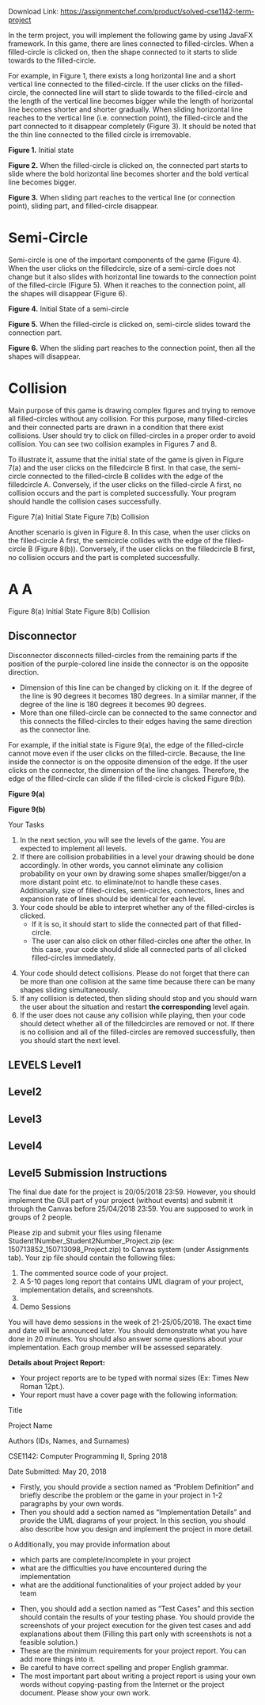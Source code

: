 Download Link: https://assignmentchef.com/product/solved-cse1142-term-project
<br>



In the term project, you will implement the following game by using JavaFX framework. In this game, there are lines connected to filled-circles. When a filled-circle is clicked on, then the shape connected to it starts to slide towards to the filled-circle.

For example, in Figure 1, there exists a long horizontal line and a short vertical line connected to the filled-circle. If the user clicks on the filled-circle, the connected line will start to slide towards to the filled-circle and the length of the vertical line becomes bigger while the length of horizontal line becomes shorter and shorter gradually. When sliding horizontal line reaches to the vertical line (i.e. connection point), the filled-circle and the part connected to it disappear completely (Figure 3). It should be noted that the thin line connected to the filled circle is irremovable.

<strong>Figure 1.</strong> Initial state

<strong> Figure 2.</strong> When the filled-circle is clicked on, the connected part starts to                               slide where the bold horizontal line becomes shorter and the bold vertical line becomes                               bigger.

<strong>Figure 3.</strong> When sliding part reaches to the vertical line (or connection point), sliding part,                           and filled-circle disappear.

<strong> </strong>

<h1>Semi-Circle</h1>

Semi-circle is one of the important components of the game (Figure 4). When the user clicks on the filledcircle, size of a semi-circle does not change but it also slides with horizontal line towards to the connection point of the filled-circle (Figure 5).  When it reaches to the connection point, all the shapes will disappear (Figure 6).

<strong>Figure 4.</strong> Initial State of a semi-circle




<strong>Figure 5.</strong> When the filled-circle is clicked on, semi-circle                                              slides toward the connection part.

<strong>Figure 6.</strong> When the sliding part reaches to the connection point, then all the shapes will disappear.

<h1>Collision</h1>

Main purpose of this game is drawing complex figures and trying to remove all filled-circles without any collision. For this purpose, many filled-circles and their connected parts are drawn in a condition that there exist collisions. User should try to click on filled-circles in a proper order to avoid collision. You can see two collision examples in Figures 7 and 8.

To illustrate it, assume that the initial state of the game is given in Figure 7(a) and the user clicks on the filledcircle B first. In that case, the semi-circle connected to the filled-circle B collides with the edge of the filledcircle A. Conversely, if the user clicks on the filled-circle A first, no collision occurs and the part is completed successfully. Your program should handle the collision cases successfully.

Figure 7(a) Initial State                                                   Figure 7(b) Collision

Another scenario is given in Figure 8. In this case, when the user clicks on the filled-circle A first, the semicircle collides with the edge of the filled-circle B (Figure 8(b)). Conversely, if the user clicks on the filledcircle B first, no collision occurs and the part is completed successfully.

<h1><sup>                 </sup>A                                                                                  A</h1>

Figure 8(a) Initial State                                                Figure 8(b) Collision

<h2>Disconnector</h2>

Disconnector disconnects filled-circles from the remaining parts if the position of the purple-colored line inside the connector is on the opposite direction.

<ul>

 <li>Dimension of this line can be changed by clicking on it. If the degree of the line is 90 degrees it becomes 180 degrees. In a similar manner, if the degree of the line is 180 degrees it becomes 90 degrees.</li>

 <li>More than one filled-circle can be connected to the same connector and this connects the filled-circles to their edges having the same direction as the connector line.</li>

</ul>

For example, if the initial state is Figure 9(a), the edge of the filled-circle cannot move even if the user clicks on the filled-circle. Because, the line inside the connector is on the opposite dimension of the edge. If the user clicks on the connector, the dimension of the line changes. Therefore, the edge of the filled-circle can slide if the filled-circle is clicked Figure 9(b).

<strong>Figure 9(a)</strong>

<strong>Figure 9(b)</strong>

Your Tasks

<ol>

 <li>In the next section, you will see the levels of the game. You are expected to implement all levels.</li>

 <li>If there are collision probabilities in a level your drawing should be done accordingly. In other words, you cannot eliminate any collision probability on your own by drawing some shapes smaller/bigger/on a more distant point etc. to eliminate/not to handle these cases. Additionally, size of filled-circles, semi-circles, connectors, lines and expansion rate of lines should be identical for each level.</li>

 <li>Your code should be able to interpret whether any of the filled-circles is clicked.

  <ul>

   <li>If it is so, it should start to slide the connected part of that filled-circle.</li>

   <li>The user can also click on other filled-circles one after the other. In this case, your code should slide all connected parts of all clicked filled-circles immediately.</li>

  </ul></li>

</ol>

<ol start="4">

 <li>Your code should detect collisions. Please do not forget that there can be more than one collision at the same time because there can be many shapes sliding simultaneously.</li>

 <li>If any collision is detected, then sliding should stop and you should warn the user about the situation and restart <strong>the corresponding </strong>level again.</li>

 <li>If the user does not cause any collision while playing, then your code should detect whether all of the filledcircles are removed or not. If there is no collision and all of the filled-circles are removed successfully, then you should start the next level.</li>

</ol>

<h2>LEVELS Level1</h2>

<h2>Level2</h2>

<h2>Level3</h2>

<h2>Level4</h2>

<h2>Level5 <sup> </sup>Submission Instructions</h2>

The final due date for the project is 20/05/2018 23:59. However, you should implement the GUI part of your project (without events) and submit it through the Canvas before 25/04/2018 23:59. You are supposed to work in groups of 2 people.

Please zip and submit your files using filename Student1Number_Student2Number_Project.zip  (ex: 150713852_150713098_Project.zip) to Canvas system (under Assignments tab).  Your zip file should contain the following files:

<ol>

 <li>The commented source code of your project.</li>

 <li>A 5-10 pages long report that contains UML diagram of your project, implementation details, and screenshots.</li>

 <li></li>

 <li>Demo Sessions</li>

</ol>

You will have demo sessions in the week of 21-25/05/2018. The exact time and date will be announced later. You should demonstrate what you have done in 20 minutes. You should also answer some questions about your implementation. Each group member will be assessed separately.

<strong>Details about Project Report: </strong>

<ul>

 <li>Your project reports are to be typed with normal sizes (Ex: Times New Roman 12pt.).</li>

 <li>Your report must have a cover page with the following information:</li>

</ul>

Title

Project Name

Authors (IDs, Names, and Surnames)

CSE1142: Computer Programming II, Spring 2018

Date Submitted: May 20, 2018

<ul>

 <li>Firstly, you should provide a section named as “Problem Definition” and briefly describe the problem or the game in your project in 1-2 paragraphs by your own words.</li>

 <li>Then you should add a section named as “Implementation Details” and provide the UML diagrams of your project. In this section, you should also describe how you design and implement the project in more detail.</li>

</ul>

o Additionally, you may provide information about

<ul>

 <li>which parts are complete/incomplete in your project</li>

 <li>what are the difficulties you have encountered during the implementation</li>

 <li>what are the additional functionalities of your project added by your team</li>

</ul>

<ul>

 <li>Then, you should add a section named as “Test Cases” and this section should contain the results of your testing phase. You should provide the screenshots of your project execution for the given test cases and add explanations about them (Filling this part only with screenshots is not a feasible solution.)</li>

 <li>These are the minimum requirements for your project report. You can add more things into it.</li>

 <li>Be careful to have correct spelling and proper English grammar.</li>

 <li>The most important part about writing a project report is using your own words without copying-pasting from the Internet or the project document. Please show your own work.</li>

</ul>